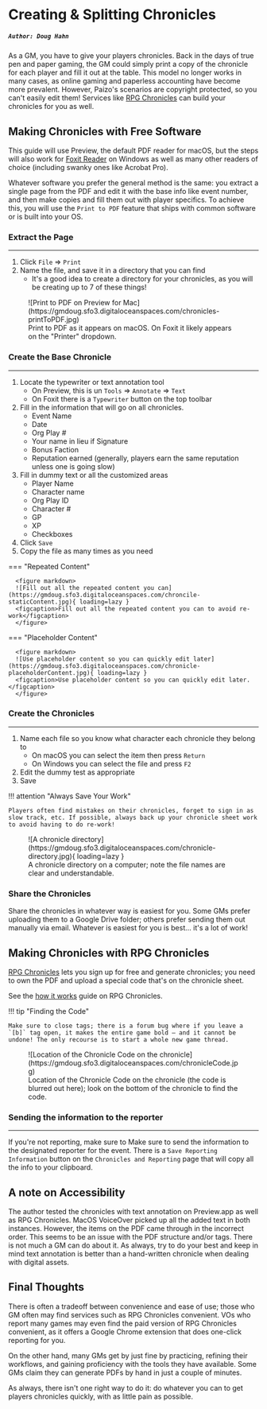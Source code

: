 # Creating & Splitting Chronicles

##### `Author: Doug Hahn`

As a GM, you have to give your players chronicles. Back in the days of true pen and paper gaming, the GM could simply print a copy of the chronicle for each player and fill it out at the table. This model no longer works in many cases, as online gaming and paperless accounting have become more prevalent. However, Paizo's scenarios are copyright protected, so you can't easily edit them! Services like [RPG Chronicles](http://rpgchronicles.net) can build your chronicles for you as well. 

## Making Chronicles with Free Software

This guide will use Preview, the default PDF reader for macOS, but the steps will also work for [Foxit Reader](https://www.foxit.com/pdf-reader/) on Windows as well as many other readers of choice (including swanky ones like Acrobat Pro). 

Whatever software you prefer the general method is the same: you extract a single page from the PDF and edit it with the base info like event number, and then make copies and fill them out with player specifics. To achieve this, you will use the `Print to PDF` feature that ships with common software or is built into your OS. 

### Extract the Page
----
1. Click `File` => `Print`
1. Name the file, and save it in a directory that you can find
    - It's a good idea to create a directory for your chronicles, as you will be creating up to 7 of these things!

<figure Markdown>
  ![Print to PDF on Preview for Mac](https://gmdoug.sfo3.digitaloceanspaces.com/chronicles-printToPDF.jpg)
  <figcaption>Print to PDF as it appears on macOS. On Foxit it likely appears on the "Printer" dropdown.</figcaption>
</figure>

### Create the Base Chronicle
----
1. Locate the typewriter or text annotation tool 
    - On Preview, this is un `Tools` => `Annotate` => `Text`
    - On Foxit there is a `Typewriter` button on the top toolbar
1. Fill in the information that will go on all chronicles. 
    - Event Name
    - Date
    - Org Play #
    - Your name in lieu if Signature
    - Bonus Faction
    - Reputation earned (generally, players earn the same reputation unless one is going slow)
1. Fill in dummy text or all the customized areas
    - Player Name
    - Character name 
    - Org Play ID
    - Character #
    - GP
    - XP
    - Checkboxes
1. Click `Save`
1. Copy the file as many times as you need

=== "Repeated Content"

      <figure markdown>
      ![Fill out all the repeated content you can](https://gmdoug.sfo3.digitaloceanspaces.com/chroncile-staticContent.jpg){ loading=lazy }
      <figcaption>Fill out all the repeated content you can to avoid re-work</figcaption>
      </figure>

=== "Placeholder Content"

      <figure markdown>
      ![Use placeholder content so you can quickly edit later](https://gmdoug.sfo3.digitaloceanspaces.com/chronicle-placeholderContent.jpg){ loading=lazy }
      <figcaption>Use placeholder content so you can quickly edit later.</figcaption>
      </figure>

### Create the Chronicles
----
1. Name each file so you know what character each chronicle they belong to
    - On macOS you can select the item then press `Return`
    - On Windows you can select the file and press `F2`
1. Edit the dummy test as appropriate
1. Save

!!! attention "Always Save Your Work"

    Players often find mistakes on their chronicles, forget to sign in as slow track, etc. If possible, always back up your chronicle sheet work to avoid having to do re-work! 

<figure markdown>
  ![A chronicle directory](https://gmdoug.sfo3.digitaloceanspaces.com/chronicle-directory.jpg){ loading=lazy }
  <figcaption>A chronicle directory on a computer; note the file names are clear and understandable.</figcaption>
</figure>

### Share the Chronicles
Share the chronicles in whatever way is easiest for you. Some GMs prefer uploading them to a Google Drive folder; others prefer sending them out manually via email. Whatever is easiest for you is best… it's a lot of work! 

## Making Chronicles with RPG Chronicles

[RPG Chronicles](https://www.rpgchronicles.net/sessions) lets you sign up for free and generate chronicles; you need to own the PDF and upload a special code that's on the chronicle sheet. 

See the [how it works](https://www.rpgchronicles.net/howitworks) guide on RPG Chronicles. 

!!! tip "Finding the Code"

    Make sure to close tags; there is a forum bug where if you leave a `[b]` tag open, it makes the entire game bold — and it cannot be undone! The only recourse is to start a whole new game thread.

<figure markdown>
![Location of the Chronicle Code on the chronicle](https://gmdoug.sfo3.digitaloceanspaces.com/chronicleCode.jpg)
<figcaption>Location of the Chronicle Code on the chronicle (the code is blurred out here); look on the bottom of the chronicle to find the code.</figcaption>
</figure>

### Sending the information to the reporter
----
If you're not reporting, make sure to Make sure to send the information to the designated reporter for the event. There is a `Save Reporting Information` button on the `Chronicles and Reporting` page that will copy all the info to your clipboard. 

## A note on Accessibility
The author tested the chronicles with text annotation on Preview.app as well as RPG Chronicles. MacOS VoiceOver picked up all the added text in both instances. However, the items on the PDF came through in the incorrect order. This seems to be an issue with the PDF structure and/or tags. There is not much a GM can do about it. As always, try to do your best and keep in mind text annotation is better than a hand-written chronicle when dealing with digital assets. 

## Final Thoughts

There is often a tradeoff between convenience and ease of use; those who GM often may find services such as RPG Chronicles convenient. VOs who report many games may even find the paid version of RPG Chronicles convenient, as it offers a Google Chrome extension that does one-click reporting for you.

On the other hand, many GMs get by just fine by practicing, refining their workflows, and gaining proficiency with the tools they have available. Some GMs claim they can generate PDFs by hand in just a couple of minutes.

As always, there isn't one right way to do it: do whatever you can to get players chronicles quickly, with as little pain as possible. 
